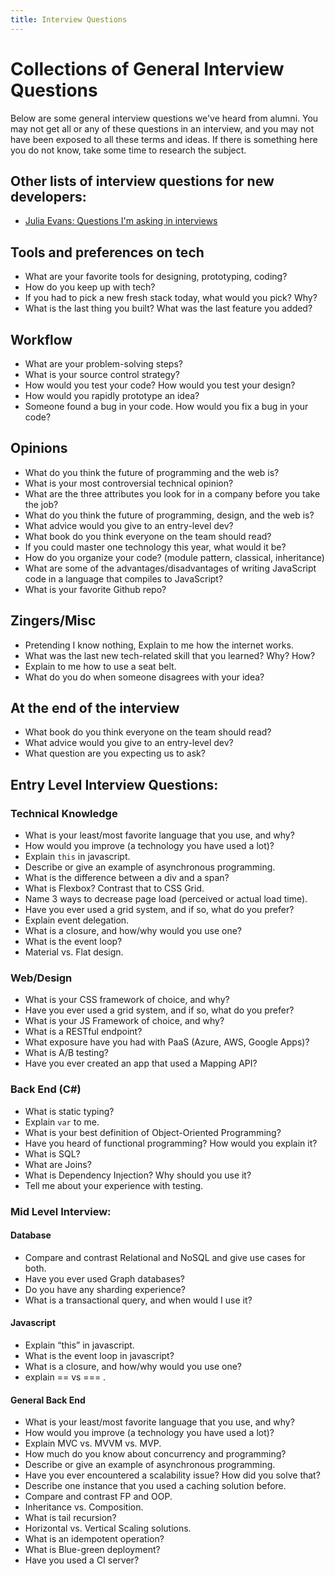 ```yaml
---
title: Interview Questions
---
```


# Collections of General Interview Questions

Below are some general interview questions we've heard from alumni. You may not
get all or any of these questions in an interview, and you may not have been
exposed to all these terms and ideas. If there is something here you do not
know, take some time to research the subject.

## Other lists of interview questions for new developers:

- [Julia Evans: Questions I'm asking in interviews](https://jvns.ca/blog/2013/12/30/questions-im-asking-in-interviews/)

## Tools and preferences on tech

- What are your favorite tools for designing, prototyping, coding?
- How do you keep up with tech?
- If you had to pick a new fresh stack today, what would you pick? Why?
- What is the last thing you built? What was the last feature you added?

## Workflow

- What are your problem-solving steps?
- What is your source control strategy?
- How would you test your code? How would you test your design?
- How would you rapidly prototype an idea?
- Someone found a bug in your code. How would you fix a bug in your code?

## Opinions

- What do you think the future of programming and the web is?
- What is your most controversial technical opinion?
- What are the three attributes you look for in a company before you take the
  job?
- What do you think the future of programming, design, and the web is?
- What advice would you give to an entry-level dev?
- What book do you think everyone on the team should read?
- If you could master one technology this year, what would it be?
- How do you organize your code? (module pattern, classical, inheritance)
- What are some of the advantages/disadvantages of writing JavaScript code in a
  language that compiles to JavaScript?
- What is your favorite Github repo?

## Zingers/Misc

- Pretending I know nothing, Explain to me how the internet works.
- What was the last new tech-related skill that you learned? Why? How?
- Explain to me how to use a seat belt.
- What do you do when someone disagrees with your idea?

## At the end of the interview

- What book do you think everyone on the team should read?
- What advice would you give to an entry-level dev?
- What question are you expecting us to ask?

## Entry Level Interview Questions:

### Technical Knowledge

- What is your least/most favorite language that you use, and why?
- How would you improve (a technology you have used a lot)?
- Explain `this` in javascript.
- Describe or give an example of asynchronous programming.
- What is the difference between a div and a span?
- What is Flexbox? Contrast that to CSS Grid.
- Name 3 ways to decrease page load (perceived or actual load time).
- Have you ever used a grid system, and if so, what do you prefer?
- Explain event delegation.
- What is a closure, and how/why would you use one?
- What is the event loop?
- Material vs. Flat design.

### Web/Design

- What is your CSS framework of choice, and why?
- Have you ever used a grid system, and if so, what do you prefer?
- What is your JS Framework of choice, and why?
- What is a RESTful endpoint?
- What exposure have you had with PaaS (Azure, AWS, Google Apps)?
- What is A/B testing?
- Have you ever created an app that used a Mapping API?

### Back End (C#)

- What is static typing?
- Explain `var` to me.
- What is your best definition of Object-Oriented Programming?
- Have you heard of functional programming? How would you explain it?
- What is SQL?
- What are Joins?
- What is Dependency Injection? Why should you use it?
- Tell me about your experience with testing.

### Mid Level Interview:

#### Database

- Compare and contrast Relational and NoSQL and give use cases for both.
- Have you ever used Graph databases?
- Do you have any sharding experience?
- What is a transactional query, and when would I use it?

#### Javascript

- Explain “this” in javascript.
- What is the event loop in javascript?
- What is a closure, and how/why would you use one?
- explain == vs === .

#### General Back End

- What is your least/most favorite language that you use, and why?
- How would you improve (a technology you have used a lot)?
- Explain MVC vs. MVVM vs. MVP.
- How much do you know about concurrency and programming?
- Describe or give an example of asynchronous programming.
- Have you ever encountered a scalability issue? How did you solve that?
- Describe one instance that you used a caching solution before.
- Compare and contrast FP and OOP.
- Inheritance vs. Composition.
- What is tail recursion?
- Horizontal vs. Vertical Scaling solutions.
- What is an idempotent operation?
- What is Blue-green deployment?
- Have you used a CI server?
